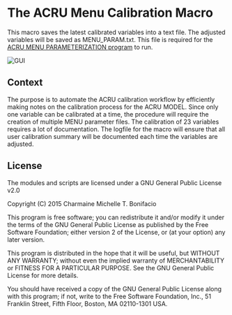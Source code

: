 # The ACRU Menu Calibration Macro

This macro saves the latest calibrated variables into a text file. The adjusted variables will be saved as MENU_PARAM.txt. This file is required for the [ACRU MENU PARAMETERIZATION program](https://github.com/charmainebonifacio/acru_menu) to run.

![GUI](https://farm1.staticflickr.com/344/19874952454_ae66869f27_z.jpg)

## Context
The purpose is to automate the ACRU calibration workflow by efficiently making notes on the calibration process for the ACRU MODEL. Since only one variable can be calibrated at a time, the procedure will require the creation of multiple MENU parameter files. The calibration of 23 variables requires a lot of documentation. The logfile for the macro will ensure that all user calibration summary will be documented each time the variables are adjusted.

## License

The modules and scripts are licensed under a GNU General Public License v2.0

Copyright (C) 2015 Charmaine Michelle T. Bonifacio

This program is free software; you can redistribute it and/or modify it under the terms of the GNU General Public License as published by the Free Software Foundation; either version 2 of the License, or (at your option) any later version.

This program is distributed in the hope that it will be useful, but WITHOUT ANY WARRANTY; without even the implied warranty of MERCHANTABILITY or FITNESS FOR A PARTICULAR PURPOSE. See the GNU General Public License for more details.

You should have received a copy of the GNU General Public License along with this program; if not, write to the Free Software Foundation, Inc., 51 Franklin Street, Fifth Floor, Boston, MA 02110-1301 USA.
